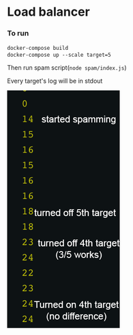 # Load balancer

### To run
```shell
docker-compose build
docker-compose up --scale target=5
```
Then run spam script(```node spam/index.js```)

Every target's log will be in stdout

![](pic.png)